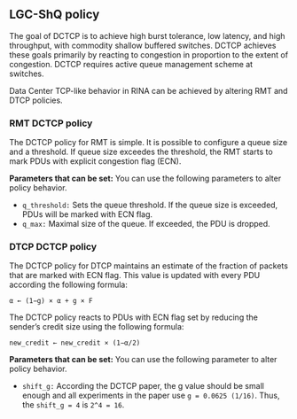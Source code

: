 ## LGC-ShQ policy

The goal of DCTCP is to achieve high burst tolerance, low latency, and high throughput,
with commodity shallow buffered switches. DCTCP achieves these goals primarily by reacting
to congestion in proportion to the extent of congestion. DCTCP requires active queue
management scheme at switches.

Data Center TCP-like behavior in RINA can be achieved by altering RMT and DTCP policies.

### RMT DCTCP policy

The DCTCP policy for RMT is simple. It is possible to configure a queue size and a threshold.
If queue size exceedes the threshold, the RMT starts to mark PDUs with explicit congestion
flag (ECN).

**Parameters that can be set:**
You can use the following parameters to alter policy behavior.

- `q_threshold:` Sets the queue threshold. If the queue size is exceeded, PDUs will be marked
with ECN flag.
- `q_max:` Maximal size of the queue. If exceeded, the PDU is dropped.

### DTCP DCTCP policy
The DCTCP policy for DTCP maintains an estimate of the fraction of packets that are marked
with ECN flag. This value is updated with every PDU according the following formula:

`α ← (1−g) × α + g × F`

The DCTCP policy reacts to PDUs with ECN flag set by reducing the sender’s credit size using
the following formula:

`new_credit ← new_credit × (1−α/2)`

**Parameters that can be set:**
You can use the following parameter to alter policy behavior.

- `shift_g:` According the DCTCP paper, the g value should be small enough and all experiments
in the paper use `g = 0.0625 (1/16)`. Thus, the `shift_g = 4` is `2^4 = 16`.
